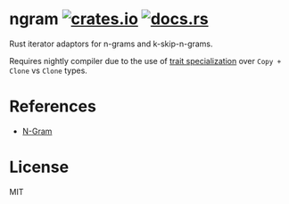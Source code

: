 # ngram [![crates.io](https://img.shields.io/crates/d/ngram.svg)](https://crates.io/crates/ngram) [![docs.rs](https://docs.rs/ngram/badge.svg)](https://docs.rs/ngram)
Rust iterator adaptors for n-grams and k-skip-n-grams.

Requires nightly compiler due to the use of [trait specialization](https://github.com/rust-lang/rust/issues/31844) over `Copy + Clone` vs `Clone` types.

# References
- [N-Gram](https://en.wikipedia.org/wiki/N-gram)

# License
MIT
